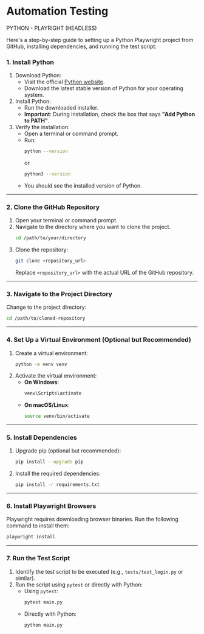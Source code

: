 # Automation Testing
PYTHON - PLAYRIGHT (HEADLESS)

Here's a step-by-step guide to setting up a Python Playwright project from GitHub, installing dependencies, and running the test script:

### **1. Install Python**
1. Download Python:
   - Visit the official [Python website](https://www.python.org/downloads/).
   - Download the latest stable version of Python for your operating system.
2. Install Python:
   - Run the downloaded installer.
   - **Important**: During installation, check the box that says **"Add Python to PATH"**.
3. Verify the installation:
   - Open a terminal or command prompt.
   - Run:
     ```bash
     python --version
     ```
     or
     ```bash
     python3 --version
     ```
   - You should see the installed version of Python.

---

### **2. Clone the GitHub Repository**
1. Open your terminal or command prompt.
2. Navigate to the directory where you want to clone the project.
   ```bash
   cd /path/to/your/directory
   ```
3. Clone the repository:
   ```bash
   git clone <repository_url>
   ```
   Replace `<repository_url>` with the actual URL of the GitHub repository.

---

### **3. Navigate to the Project Directory**
Change to the project directory:
```bash
cd /path/to/cloned-repository
```

---

### **4. Set Up a Virtual Environment (Optional but Recommended)**
1. Create a virtual environment:
   ```bash
   python -m venv venv
   ```
2. Activate the virtual environment:
   - **On Windows**:
     ```bash
     venv\Scripts\activate
     ```
   - **On macOS/Linux**:
     ```bash
     source venv/bin/activate
     ```

---

### **5. Install Dependencies**
1. Upgrade pip (optional but recommended):
   ```bash
   pip install --upgrade pip
   ```
2. Install the required dependencies:
   ```bash
   pip install -r requirements.txt
   ```

---

### **6. Install Playwright Browsers**
Playwright requires downloading browser binaries. Run the following command to install them:
```bash
playwright install
```

---

### **7. Run the Test Script**
1. Identify the test script to be executed (e.g., `tests/test_login.py` or similar).
2. Run the script using `pytest` or directly with Python:
   - Using `pytest`:
     ```bash
     pytest main.py
     ```
   - Directly with Python:
     ```bash
     python main.py
     ```


